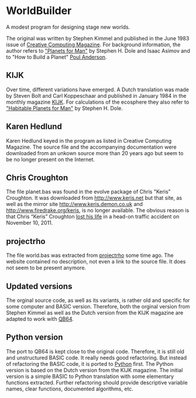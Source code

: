 # WorldBuilder
A modest program for designing stage new worlds.

The original was written by Stephen Kimmel and published in the June 1983 issue of
[Creative Computing Magazine](https://archive.org/details/CreativeComputing198306/page/n263/mode/2up).
For background information, the author refers to
["Planets for Man"](https://www.rand.org/pubs/commercial_books/CB183-1.html) by Stephen H. Dole and Isaac Asimov
and to "How to Build a Planet" [Poul Anderson](https://openlibrary.org/authors/OL24072A/Poul_Anderson).

## KIJK
Over time, different variations have emerged. A Dutch translation was made by Steven Bolt and Carl Koppeschaar
and published in January 1984 in the monthly magazine [KIJK](https://www.kijkmagazine.nl/).
For calculations of the ecosphere they also refer to
["Habitable Planets for Man"](https://www.rand.org/pubs/commercial_books/CB179-1.html) by Stephen H. Dole.

## Karen Hedlund
Karen Hedlund keyed in the program as listed in Creative Computing Magazine.
The source file and the accompanying documentation were downloaded from an unkown
source more than 20 years ago but seem to be no longer present on the Internet.

## Chris Croughton
The file planet.bas was found in the evolve package of Chris "Keris" Croughton.
It was downloaded from http://www.keris.net but that site, as well as the
mirror site http://www.keris.demon.co.uk and http://www.firedrake.org/keris,
is no longer available. The obvious reason is that Chris “Keris” Croughton
[lost his life](http://file770.com/chris-croughton-killed-in-accident/)
in a head-on traffic accident on November 10, 2011.

## projectrho
The file world.bas was extracted from [projectrho](http://www.projectrho.com/world.bas)
some time ago. The website contained no description, not even a link to the source file.
It does not seem to be present anymore.

## Updated versions
The orginal source code, as well as its variants, is rather old and specific for
some computer and BASIC version. Therefore, both the orginal version from Stephen Kimmel
as well as the Dutch version from the KIJK magazine are adapted to work with
[QB64](https://github.com/Galleondragon/qb64).

## Python version
The port to QB64 is kept close to the original code. Therefore, it is still old and
unstructured BASIC code. It really needs good refactoring. But instead of refactoring
the BASIC code, it is ported to [Python](https://www.python.org/) first. The Python
version is based on the Dutch version from the KIJK magazine. The initial version is
a simple BASIC to Python translation with some elementary functions extracted.
Further refactoring should provide descriptive variable names, clear functions,
documented algorithms, etc.
